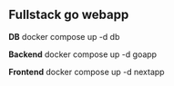 ## Fullstack go webapp

**DB**
docker compose up -d db

**Backend**
docker compose up -d goapp

**Frontend**
docker compose up -d nextapp
